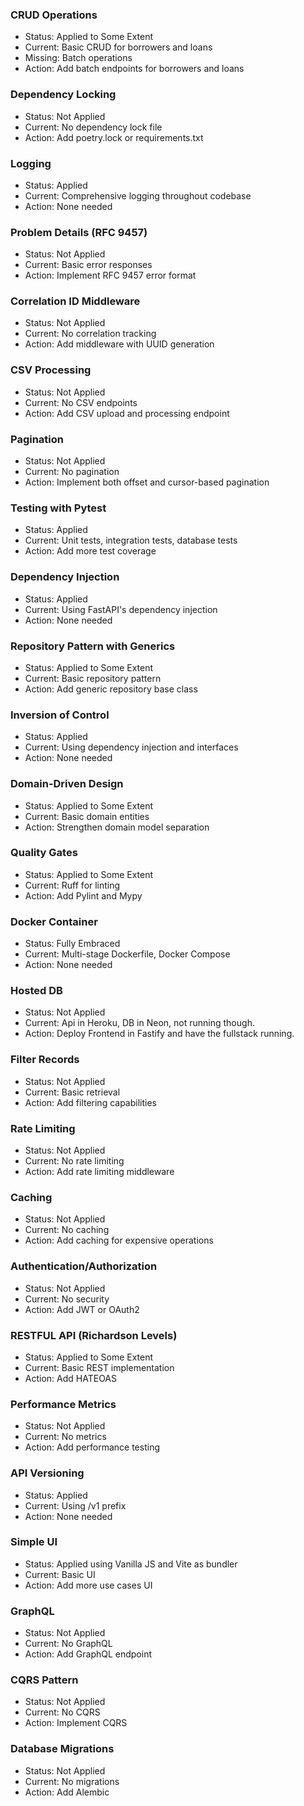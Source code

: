 
###  CRUD Operations
-    Status: Applied to Some Extent
-    Current: Basic CRUD for borrowers and loans
-    Missing: Batch operations
-    Action: Add batch endpoints for borrowers and loans
###  Dependency Locking
-    Status: Not Applied
-    Current: No dependency lock file
-    Action: Add poetry.lock or requirements.txt
###  Logging
-    Status: Applied
-    Current: Comprehensive logging throughout codebase
-    Action: None needed
###  Problem Details (RFC 9457)
-    Status: Not Applied
-    Current: Basic error responses
-    Action: Implement RFC 9457 error format
###  Correlation ID Middleware
-    Status: Not Applied
-    Current: No correlation tracking
-    Action: Add middleware with UUID generation
###  CSV Processing
-    Status: Not Applied
-    Current: No CSV endpoints
-    Action: Add CSV upload and processing endpoint
###  Pagination
-    Status: Not Applied
-    Current: No pagination
-    Action: Implement both offset and cursor-based pagination
###  Testing with Pytest
-    Status: Applied
-    Current: Unit tests, integration tests, database tests
-    Action: Add more test coverage
###  Dependency Injection
-    Status: Applied
-    Current: Using FastAPI's dependency injection
-    Action: None needed
###  Repository Pattern with Generics
-    Status: Applied to Some Extent
-    Current: Basic repository pattern
-    Action: Add generic repository base class
###  Inversion of Control
-    Status: Applied
-    Current: Using dependency injection and interfaces
-    Action: None needed
###  Domain-Driven Design
-    Status: Applied to Some Extent
-    Current: Basic domain entities
-    Action: Strengthen domain model separation
###  Quality Gates
-    Status: Applied to Some Extent
-    Current: Ruff for linting
-    Action: Add Pylint and Mypy
###  Docker Container
-    Status: Fully Embraced
-    Current: Multi-stage Dockerfile, Docker Compose
-    Action: None needed
###  Hosted DB
-    Status: Not Applied
-    Current: Api in Heroku, DB in Neon, not running though.
-    Action: Deploy Frontend in Fastify and have the fullstack running.
###  Filter Records
-    Status: Not Applied
-    Current: Basic retrieval
-    Action: Add filtering capabilities
###  Rate Limiting
-    Status: Not Applied
-    Current: No rate limiting
-    Action: Add rate limiting middleware
###  Caching
-    Status: Not Applied
-    Current: No caching
-    Action: Add caching for expensive operations
###  Authentication/Authorization
-    Status: Not Applied
-    Current: No security
-    Action: Add JWT or OAuth2
###  RESTFUL API (Richardson Levels)
-    Status: Applied to Some Extent
-    Current: Basic REST implementation
-    Action: Add HATEOAS
###  Performance Metrics
-    Status: Not Applied
-    Current: No metrics
-    Action: Add performance testing
###  API Versioning
-    Status: Applied
-    Current: Using /v1 prefix
-    Action: None needed
###  Simple UI
-    Status: Applied using Vanilla JS and Vite as bundler
-    Current: Basic UI
-    Action: Add more use cases UI
###  GraphQL
-    Status: Not Applied
-    Current: No GraphQL
-    Action: Add GraphQL endpoint
###  CQRS Pattern
-    Status: Not Applied
-    Current: No CQRS
-    Action: Implement CQRS
###  Database Migrations
-    Status: Not Applied
-    Current: No migrations
-    Action: Add Alembic